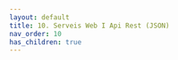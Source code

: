 ```yaml
---
layout: default
title: 10. Serveis Web I Api Rest (JSON)
nav_order: 10
has_children: true 
---
```



